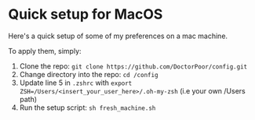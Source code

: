 # Quick setup for MacOS

Here's a quick setup of some of my preferences on a mac machine.

To apply them, simply:
1. Clone the repo: `git clone https://github.com/DoctorPoor/config.git`
1. Change directory into the repo: `cd /config`
1. Update line 5 in `.zshrc` with `export ZSH=/Users/<insert_your_user_here>/.oh-my-zsh` (i.e your own /Users path)
1. Run the setup script: `sh fresh_machine.sh`

